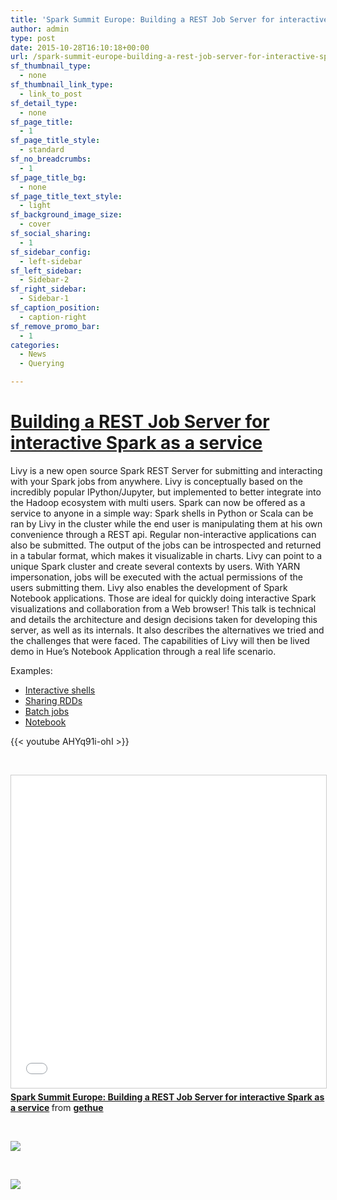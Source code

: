 ```yaml
---
title: 'Spark Summit Europe: Building a REST Job Server for interactive Spark as a service'
author: admin
type: post
date: 2015-10-28T16:10:18+00:00
url: /spark-summit-europe-building-a-rest-job-server-for-interactive-spark-as-a-service/
sf_thumbnail_type:
  - none
sf_thumbnail_link_type:
  - link_to_post
sf_detail_type:
  - none
sf_page_title:
  - 1
sf_page_title_style:
  - standard
sf_no_breadcrumbs:
  - 1
sf_page_title_bg:
  - none
sf_page_title_text_style:
  - light
sf_background_image_size:
  - cover
sf_social_sharing:
  - 1
sf_sidebar_config:
  - left-sidebar
sf_left_sidebar:
  - Sidebar-2
sf_right_sidebar:
  - Sidebar-1
sf_caption_position:
  - caption-right
sf_remove_promo_bar:
  - 1
categories:
  - News
  - Querying

---
```

# [Building a REST Job Server for interactive Spark as a service][1]

Livy is a new open source Spark REST Server for submitting and interacting with your Spark jobs from anywhere. Livy is conceptually based on the incredibly popular IPython/Jupyter, but implemented to better integrate into the Hadoop ecosystem with multi users. Spark can now be offered as a service to anyone in a simple way: Spark shells in Python or Scala can be ran by Livy in the cluster while the end user is manipulating them at his own convenience through a REST api. Regular non-interactive applications can also be submitted. The output of the jobs can be introspected and returned in a tabular format, which makes it visualizable in charts. Livy can point to a unique Spark cluster and create several contexts by users. With YARN impersonation, jobs will be executed with the actual permissions of the users submitting them. Livy also enables the development of Spark Notebook applications. Those are ideal for quickly doing interactive Spark visualizations and collaboration from a Web browser! This talk is technical and details the architecture and design decisions taken for developing this server, as well as its internals. It also describes the alternatives we tried and the challenges that were faced. The capabilities of Livy will then be lived demo in Hue’s Notebook Application through a real life scenario.

Examples:

  * [Interactive shells][2]
  * [Sharing RDDs][3]
  * [Batch jobs][4]
  * [Notebook][5]

{{< youtube AHYq91i-ohI >}}

&nbsp;

 <iframe style="border: 1px solid #CCC; border-width: 1px; margin-bottom: 5px; max-width: 100%;" src="//www.slideshare.net/slideshow/embed_code/key/2owAU68H0iGJ2h" width="900" height="500" frameborder="0" marginwidth="0" marginheight="0" scrolling="no" allowfullscreen="allowfullscreen"></iframe>

<div style="margin-bottom: 5px;">
  <strong> <a title="Spark Summit Europe: Building a REST Job Server for interactive Spark as a service" href="//www.slideshare.net/gethue/spark-summit-europe-building-a-rest-job-server-for-interactive-spark-as-a-service" target="_blank" rel="noopener noreferrer">Spark Summit Europe: Building a REST Job Server for interactive Spark as a service</a> </strong> from <strong><a href="//www.slideshare.net/gethue" target="_blank" rel="noopener noreferrer">gethue</a></strong>
</div>

&nbsp;

[<img src="https://cdn.gethue.com/uploads/2015/10/IMG_5690-1024x768.jpg"  />][6]

&nbsp;

[<img src="https://cdn.gethue.com/uploads/2015/10/spark-summit-eu-stage-1024x372.jpg" />][7]

 [1]: https://spark-summit.org/eu-2015/events/building-a-rest-job-server-for-interactive-spark-as-a-service/
 [2]: https://gethue.com/how-to-use-the-livy-spark-rest-job-server-for-interactive-spark/
 [3]: https://gethue.com/how-to-use-the-livy-spark-rest-job-server-api-for-sharing-spark-rdds-and-contexts/
 [4]: https://gethue.com/how-to-use-the-livy-spark-rest-job-server-api-for-submitting-batch-jar-python-and-streaming-spark-jobs/
 [5]: https://gethue.com/new-notebook-application-for-spark-sql/
 [6]: https://cdn.gethue.com/uploads/2015/10/IMG_5690.jpg
 [7]: https://cdn.gethue.com/uploads/2015/10/spark-summit-eu-stage.jpg
